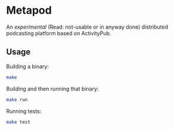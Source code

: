 # Metapod

An _experimental_ (Read: not-usable or in anyway done) distributed podcasting platform based on ActivityPub.

## Usage

Building a binary:

```sh
make
```

Building and then running that binary:

```sh
make run
```

Running tests:

```sh
make test
```
